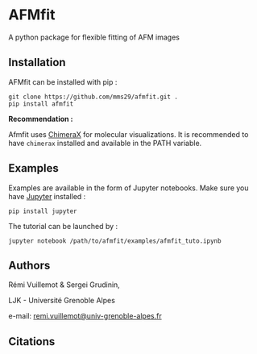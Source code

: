 # AFMfit

A python package for flexible fitting of AFM images  

## Installation

AFMfit can be installed with pip :

```
git clone https://github.com/mms29/afmfit.git .
pip install afmfit
```

**Recommendation :**

Afmfit uses [ChimeraX](https://www.cgl.ucsf.edu/chimerax) for molecular visualizations. 
It is recommended to have ```chimerax``` installed and available in the PATH variable. 

## Examples

Examples are available in the form of Jupyter notebooks.
Make sure you have [Jupyter](https://jupyter.org/) installed : 
```
pip install jupyter
```
The tutorial can be launched by :
```
jupyter notebook /path/to/afmfit/examples/afmfit_tuto.ipynb
```


## Authors

Rémi Vuillemot & Sergei Grudinin,

LJK - Université Grenoble Alpes 

e-mail: remi.vuillemot@univ-grenoble-alpes.fr

## Citations
